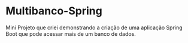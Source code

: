 # Multibanco-Spring
Mini Projeto que criei demonstrando a criação de uma aplicação Spring Boot que pode acessar mais de um banco de dados.
